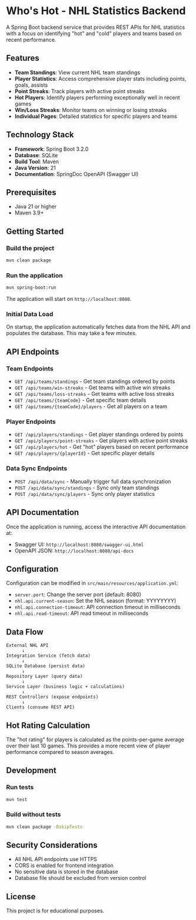 # Who's Hot - NHL Statistics Backend

A Spring Boot backend service that provides REST APIs for NHL statistics with a focus on identifying "hot" and "cold" players and teams based on recent performance.

## Features

- **Team Standings**: View current NHL team standings
- **Player Statistics**: Access comprehensive player stats including points, goals, assists
- **Point Streaks**: Track players with active point streaks
- **Hot Players**: Identify players performing exceptionally well in recent games
- **Win/Loss Streaks**: Monitor teams on winning or losing streaks
- **Individual Pages**: Detailed statistics for specific players and teams

## Technology Stack

- **Framework**: Spring Boot 3.2.0
- **Database**: SQLite
- **Build Tool**: Maven
- **Java Version**: 21
- **Documentation**: SpringDoc OpenAPI (Swagger UI)

## Prerequisites

- Java 21 or higher
- Maven 3.9+

## Getting Started

### Build the project

```bash
mvn clean package
```

### Run the application

```bash
mvn spring-boot:run
```

The application will start on `http://localhost:8080`.

### Initial Data Load

On startup, the application automatically fetches data from the NHL API and populates the database. This may take a few minutes.

## API Endpoints

### Team Endpoints

- `GET /api/teams/standings` - Get team standings ordered by points
- `GET /api/teams/win-streaks` - Get teams with active win streaks
- `GET /api/teams/loss-streaks` - Get teams with active loss streaks
- `GET /api/teams/{teamCode}` - Get specific team details
- `GET /api/teams/{teamCode}/players` - Get all players on a team

### Player Endpoints

- `GET /api/players/standings` - Get player standings ordered by points
- `GET /api/players/point-streaks` - Get players with active point streaks
- `GET /api/players/hot` - Get "hot" players based on recent performance
- `GET /api/players/{playerId}` - Get specific player details

### Data Sync Endpoints

- `POST /api/data/sync` - Manually trigger full data synchronization
- `POST /api/data/sync/standings` - Sync only team standings
- `POST /api/data/sync/players` - Sync only player statistics

## API Documentation

Once the application is running, access the interactive API documentation at:

- Swagger UI: `http://localhost:8080/swagger-ui.html`
- OpenAPI JSON: `http://localhost:8080/api-docs`

## Configuration

Configuration can be modified in `src/main/resources/application.yml`:

- `server.port`: Change the server port (default: 8080)
- `nhl.api.current-season`: Set the NHL season (format: YYYYYYYY)
- `nhl.api.connection-timeout`: API connection timeout in milliseconds
- `nhl.api.read-timeout`: API read timeout in milliseconds

## Data Flow

```
External NHL API
      ↓
Integration Service (fetch data)
      ↓
SQLite Database (persist data)
      ↓
Repository Layer (query data)
      ↓
Service Layer (business logic + calculations)
      ↓
REST Controllers (expose endpoints)
      ↓
Clients (consume REST API)
```

## Hot Rating Calculation

The "hot rating" for players is calculated as the points-per-game average over their last 10 games. This provides a more recent view of player performance compared to season averages.

## Development

### Run tests

```bash
mvn test
```

### Build without tests

```bash
mvn clean package -DskipTests
```

## Security Considerations

- All NHL API endpoints use HTTPS
- CORS is enabled for frontend integration
- No sensitive data is stored in the database
- Database file should be excluded from version control

## License

This project is for educational purposes.
